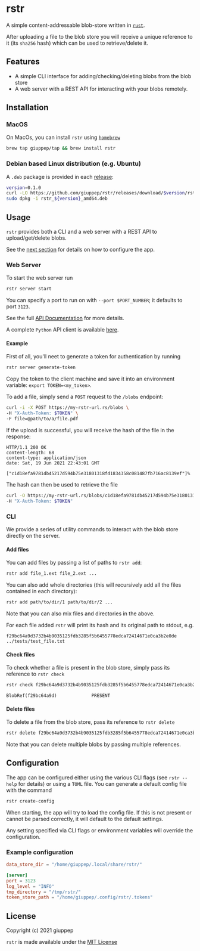 # rstr
A simple content-addressable blob-store written in [`rust`](https://www.rust-lang.org/).

After uploading a file to the blob store you will receive a unique reference to it (its
`sha256` hash) which can be used to retrieve/delete it.
## Features

- A simple CLI interface for adding/checking/deleting blobs from the blob store
- A web server with a REST API for interacting with your blobs remotely.

## Installation

### MacOS
On MacOs, you can install `rstr` using [`homebrew`](https://brew.sh/)
```bash
brew tap giuppep/tap && brew install rstr
```

### Debian based Linux distribution (e.g. Ubuntu)
A `.deb` package is provided in each [release](https://github.com/giuppep/rstr/releases):
```bash
version=0.1.0
curl -LO https://github.com/giuppep/rstr/releases/download/$version/rstr_${version}_amd64.deb
sudo dpkg -i rstr_${version}_amd64.deb
```

## Usage

`rstr` provides both a CLI and a web server with a REST API to upload/get/delete blobs.

See the [next section](#configuration) for details on how to configure the app.
### Web Server

To start the web server run
```bash
rstr server start
```
You can specify a port to run on with `--port $PORT_NUMBER`; it defaults to port `3123`.

See the full [API Documentation](https://giuppep.github.io/rstr/openapi) for more details.

A complete `Python` API client is available [here](https://github.com/giuppep/rstr-client).

#### Example

First of all, you'll neet to generate a token for authentication by running
```bash
rstr server generate-token
```
Copy the token to the client machine and save it into an environment variable: `export TOKEN=<my_token>`.

To add a file, simply send a `POST` request to the `/blobs` endpoint:

```bash
curl -i -X POST https://my-rstr-url.rs/blobs \
-H "X-Auth-Token: $TOKEN" \
-F file=@path/to/a/file.pdf
```

If the upload is successful, you will receive the hash of the file in the response:

```http
HTTP/1.1 200 OK
content-length: 68
content-type: application/json
date: Sat, 19 Jun 2021 22:43:01 GMT

["c1d18efa9781db45217d594b75e31801318fd1834358c081487fb716ac8139ef"]%
```

The hash can then be used to retrieve the file
```bash
curl -O https://my-rstr-url.rs/blobs/c1d18efa9781db45217d594b75e31801318fd1834358c081487fb716ac8139ef \
-H "X-Auth-Token: $TOKEN"
```

### CLI

We provide a series of utility commands to interact with the blob store directly on the server.
#### Add files
You can add files by passing a list of paths to `rstr add`:
```bash
rstr add file_1.ext file_2.ext ...
```

You can also add whole directories (this will recursively add all the files contained in
each directory):
```bash
rstr add path/to/dir/1 path/to/dir/2 ...
```

Note that you can also mix files and directories in the above.

For each file added `rstr` will print its hash and its original path to stdout, e.g.
```text
f29bc64a9d3732b4b9035125fdb3285f5b6455778edca72414671e0ca3b2e0de        ../tests/test_file.txt
```
#### Check files
To check whether a file is present in the blob store, simply pass its reference to `rstr check`
```bash
rstr check f29bc64a9d3732b4b9035125fdb3285f5b6455778edca72414671e0ca3b2e0de
```

```text
BlobRef(f29bc64a9d)             PRESENT
```
#### Delete files
To delete a file from the blob store, pass its reference to `rstr delete`
```bash
rstr delete f29bc64a9d3732b4b9035125fdb3285f5b6455778edca72414671e0ca3b2e0de
```
Note that you can delete multiple blobs by passing multiple references.

## Configuration

The app can be configured either using the various CLI flags (see `rstr --help` for details) or using a `TOML` file. You can generate a default config file with the command
```bash
rstr create-config
```

When starting, the app will try to load the config file. If this is not present or cannot be parsed correctly, it will default to the default settings.

Any setting specified via CLI flags or environment variables will override the configuration.

### Example configuration

```toml
data_store_dir = "/home/giuppep/.local/share/rstr/"

[server]
port = 3123
log_level = "INFO"
tmp_directory = "/tmp/rstr/"
token_store_path = "/home/giuppep/.config/rstr/.tokens"
```

## License

Copyright (c) 2021 giuppep

`rstr` is made available under the [MIT License](LICENSE)